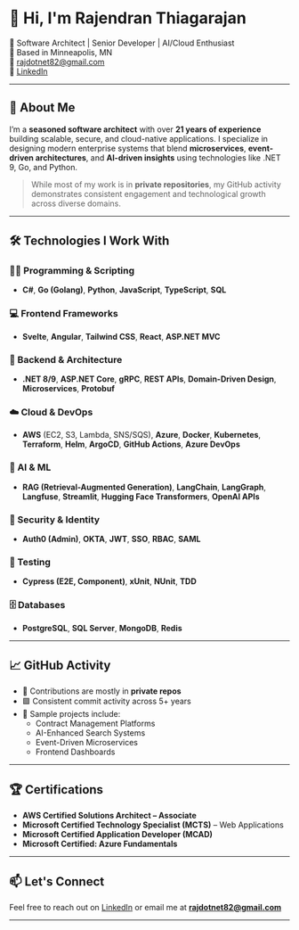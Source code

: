 # 👋 Hi, I'm Rajendran Thiagarajan

🎯 Software Architect | Senior Developer | AI/Cloud Enthusiast  
📍 Based in Minneapolis, MN  
📧 rajdotnet82@gmail.com  
🔗 [LinkedIn](https://www.linkedin.com/in/rajendrant/)

---

## 🚀 About Me

I’m a **seasoned software architect** with over **21 years of experience** building scalable, secure, and cloud-native applications. I specialize in designing modern enterprise systems that blend **microservices**, **event-driven architectures**, and **AI-driven insights** using technologies like .NET 9, Go, and Python.

> While most of my work is in **private repositories**, my GitHub activity demonstrates consistent engagement and technological growth across diverse domains.

---

## 🛠️ Technologies I Work With

### 👨‍💻 Programming & Scripting
- **C#**, **Go (Golang)**, **Python**, **JavaScript**, **TypeScript**, **SQL**

### 💻 Frontend Frameworks
- **Svelte**, **Angular**, **Tailwind CSS**, **React**, **ASP.NET MVC**

### 🔧 Backend & Architecture
- **.NET 8/9**, **ASP.NET Core**, **gRPC**, **REST APIs**, **Domain-Driven Design**, **Microservices**, **Protobuf**

### ☁️ Cloud & DevOps
- **AWS** (EC2, S3, Lambda, SNS/SQS), **Azure**, **Docker**, **Kubernetes**, **Terraform**, **Helm**, **ArgoCD**, **GitHub Actions**, **Azure DevOps**

### 🧠 AI & ML
- **RAG (Retrieval-Augmented Generation)**, **LangChain**, **LangGraph**, **Langfuse**, **Streamlit**, **Hugging Face Transformers**, **OpenAI APIs**

### 🔐 Security & Identity
- **Auth0 (Admin)**, **OKTA**, **JWT**, **SSO**, **RBAC**, **SAML**

### 🧪 Testing
- **Cypress (E2E, Component)**, **xUnit**, **NUnit**, **TDD**

### 🗄️ Databases
- **PostgreSQL**, **SQL Server**, **MongoDB**, **Redis**

---

## 📈 GitHub Activity

- 🔐 Contributions are mostly in **private repos**
- 🟩 Consistent commit activity across 5+ years
- 📌 Sample projects include:
  - Contract Management Platforms
  - AI-Enhanced Search Systems
  - Event-Driven Microservices
  - Frontend Dashboards

---

## 🏆 Certifications

- **AWS Certified Solutions Architect – Associate**
- **Microsoft Certified Technology Specialist (MCTS)** – Web Applications
- **Microsoft Certified Application Developer (MCAD)**
- **Microsoft Certified: Azure Fundamentals**

---

## 📫 Let's Connect

Feel free to reach out on [LinkedIn](https://www.linkedin.com/in/rajendrant/) or email me at **rajdotnet82@gmail.com**

---
